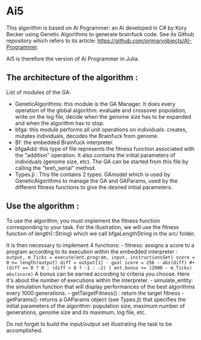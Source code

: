 # Ai5

This algorithm is based on Ai Pogrammer: an Ai developed in C# by Kory Becker using Genetic Algorithms to generate brainfuck code.
See its Github repository which refers to its article: https://github.com/primaryobjects/AI-Programmer.

Ai5 is therefore the version of Ai Programmer in Julia.

## The architecture of the algorithm : 

 List of modules of the GA:
 <ul>
<li>GeneticAlgorithms: this module is the GA Manager. It does every operation of the global algorithm: evaluate and crossover population, write on the log file, decide when the genome size has to be expanded and when the algorithm has to stop.</li>
<li>bfga: this module performs all unit operations on individuals: creates, mutates individuals, decodes the Brainfuck from genome.</li>
<li>Bf: the embedded Brainfuck interpreter. </li>
<li>bfgaAdd: this type of file represents the fitness function associated with the "addition" operation. It also contains the initial parameters of individuals (genome size, etc). The GA can be started from this file by calling the "test\_serial" method.</li>
<li>Types.jl : This file contains 2 types: GAmodel which is used by GeneticAlgorithms to manage the GA and GAParams, used by the different fitness functions to give the desired initial parameters.</li>
</ul>

## Use the algorithm : 
To use the algorithm, you must implement the fitness function corresponding to your task. For the illustration, we will use the fitness function of length(::String) which we call bfgaLengthString in the src/ folder.

It is then necessary to implement 4 functions:
	- fitness: assigns a score to a program according to its execution within the embedded interpreter :
		```
		output, m_Ticks = execute(ent.program, input, instructionsSet)
		score = 0
		n= length(output)
		diff = output[1] - goal
		score = 256 - abs(diff) #+ (diff == 0 ? 0 : (diff > 0 ? -1 : -2) )
		ent.bonus += (2000 - m_Ticks)
		abs(score)
		```
		A bonus can be earned according to criteria you choose. Here it's about the number of executions within the interpreter.
	- simulate_entity: the simulation function that will display performances of the best algorithms every 1000 generations.
	- getTargetFitness() : return the target fitness
	- getParams(): returns a GAParams object (see Types.jl) that specifies the initial parameters of the algorithm: population size, maximum number of generations, genome size and its maximum, log file, etc.
	
Do not forget to build the input/output set illustrating the task to be accomplished.
	

